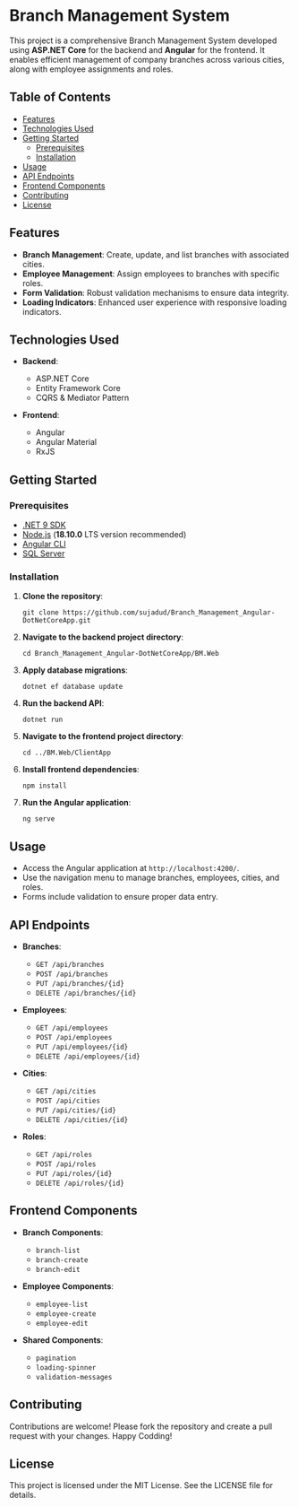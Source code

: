 # Branch Management System

This project is a comprehensive Branch Management System developed using **ASP.NET Core** for the backend and **Angular** for the frontend. It enables efficient management of company branches across various cities, along with employee assignments and roles.

## Table of Contents

-   [Features](#features)
-   [Technologies Used](#technologies-used)
-   [Getting Started](#getting-started)
    -   [Prerequisites](#prerequisites)
    -   [Installation](#installation)
-   [Usage](#usage)
-   [API Endpoints](#api-endpoints)
-   [Frontend Components](#frontend-components)
-   [Contributing](#contributing)
-   [License](#license)

## Features

-   **Branch Management**: Create, update, and list branches with associated cities.
-   **Employee Management**: Assign employees to branches with specific roles.
-   **Form Validation**: Robust validation mechanisms to ensure data integrity.
-   **Loading Indicators**: Enhanced user experience with responsive loading indicators.

## Technologies Used

-   **Backend**:
    
    -   ASP.NET Core
    -   Entity Framework Core
    -   CQRS & Mediator Pattern
-   **Frontend**:
    
    -   Angular
    -   Angular Material
    -   RxJS

## Getting Started

### Prerequisites

-   [.NET 9 SDK](https://dotnet.microsoft.com/download/dotnet/9.0)
-   [Node.js](https://nodejs.org/) (**18.10.0** LTS version recommended)
-   [Angular CLI]()
-   [SQL Server](https://www.microsoft.com/en-us/sql-server)

### Installation

1.  **Clone the repository**:    
    
    `git clone https://github.com/sujadud/Branch_Management_Angular-DotNetCoreApp.git` 
    
2.  **Navigate to the backend project directory**:    
    
    `cd Branch_Management_Angular-DotNetCoreApp/BM.Web` 
    
3.  **Apply database migrations**:
    
    `dotnet ef database update` 
    
4.  **Run the backend API**:
    
    `dotnet run` 
    
5.  **Navigate to the frontend project directory**:
    
    `cd ../BM.Web/ClientApp` 
    
6.  **Install frontend dependencies**:
    
    `npm install` 
    
7.  **Run the Angular application**:
    
    `ng serve` 
    

## Usage

-   Access the Angular application at `http://localhost:4200/`.
-   Use the navigation menu to manage branches, employees, cities, and roles.
-   Forms include validation to ensure proper data entry.

## API Endpoints

-   **Branches**:
    
    -   `GET /api/branches`
    -   `POST /api/branches`
    -   `PUT /api/branches/{id}`
    -   `DELETE /api/branches/{id}`
-   **Employees**:
    
    -   `GET /api/employees`
    -   `POST /api/employees`
    -   `PUT /api/employees/{id}`
    -   `DELETE /api/employees/{id}`
-   **Cities**:
    
    -   `GET /api/cities`
    -   `POST /api/cities`
    -   `PUT /api/cities/{id}`
    -   `DELETE /api/cities/{id}`
-   **Roles**:
    
    -   `GET /api/roles`
    -   `POST /api/roles`
    -   `PUT /api/roles/{id}`
    -   `DELETE /api/roles/{id}`

## Frontend Components

-   **Branch Components**:
    
    -   `branch-list`
    -   `branch-create`
    -   `branch-edit`
-   **Employee Components**:
    
    -   `employee-list`
    -   `employee-create`
    -   `employee-edit`
-   **Shared Components**:
    
    -   `pagination`
    -   `loading-spinner`
    -   `validation-messages`

## Contributing

Contributions are welcome! Please fork the repository and create a pull request with your changes. Happy Codding!

## License

This project is licensed under the MIT License. See the LICENSE file for details.
